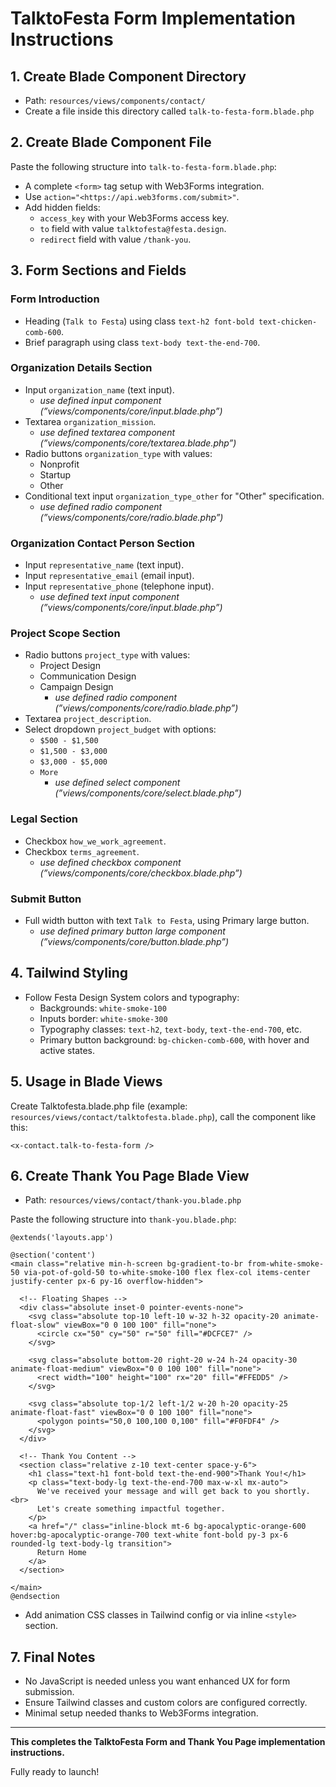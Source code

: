 # TalktoFesta Form Implementation Instructions

## 1. Create Blade Component Directory

- Path: `resources/views/components/contact/`
- Create a file inside this directory called `talk-to-festa-form.blade.php`

## 2. Create Blade Component File

Paste the following structure into `talk-to-festa-form.blade.php`:

- A complete `<form>` tag setup with Web3Forms integration.
- Use `action="<https://api.web3forms.com/submit>"`.
- Add hidden fields:
    - `access_key` with your Web3Forms access key.
    - `to` field with value `talktofesta@festa.design`.
    - `redirect` field with value `/thank-you`.

## 3. Form Sections and Fields

### Form Introduction

- Heading (`Talk to Festa`) using class `text-h2 font-bold text-chicken-comb-600`.
- Brief paragraph using class `text-body text-the-end-700`.

### Organization Details Section

- Input `organization_name` (text input).
    - *use defined input component (”views/components/core/input.blade.php”)*
- Textarea `organization_mission`.
    - *use defined textarea component (”views/components/core/textarea.blade.php”)*
- Radio buttons `organization_type` with values:
    - Nonprofit
    - Startup
    - Other
- Conditional text input `organization_type_other` for "Other" specification.
    - *use defined radio component (”views/components/core/radio.blade.php”)*

### Organization Contact Person Section

- Input `representative_name` (text input).
- Input `representative_email` (email input).
- Input `representative_phone` (telephone input).
    - *use defined text input component (”views/components/core/input.blade.php”)*

### Project Scope Section

- Radio buttons `project_type` with values:
    - Project Design
    - Communication Design
    - Campaign Design
        - *use defined radio component (”views/components/core/radio.blade.php”)*
- Textarea `project_description`.
- Select dropdown `project_budget` with options:
    - `$500 - $1,500`
    - `$1,500 - $3,000`
    - `$3,000 - $5,000`
    - `More`
        - *use defined select component (”views/components/core/select.blade.php”)*

### Legal Section

- Checkbox `how_we_work_agreement`.
- Checkbox `terms_agreement`.
    - *use defined checkbox component (”views/components/core/checkbox.blade.php”)*

### Submit Button

- Full width button with text `Talk to Festa`, using Primary large button.
    - *use defined primary button large component (”views/components/core/button.blade.php”)*

## 4. Tailwind Styling

- Follow Festa Design System colors and typography:
    - Backgrounds: `white-smoke-100`
    - Inputs border: `white-smoke-300`
    - Typography classes: `text-h2`, `text-body`, `text-the-end-700`, etc.
    - Primary button background: `bg-chicken-comb-600`, with hover and active states.

## 5. Usage in Blade Views

Create Talktofesta.blade.php file (example: `resources/views/contact/talktofesta.blade.php`), call the component like this:

```
<x-contact.talk-to-festa-form />

```

## 6. Create Thank You Page Blade View

- Path: `resources/views/contact/thank-you.blade.php`

Paste the following structure into `thank-you.blade.php`:

```
@extends('layouts.app')

@section('content')
<main class="relative min-h-screen bg-gradient-to-br from-white-smoke-50 via-pot-of-gold-50 to-white-smoke-100 flex flex-col items-center justify-center px-6 py-16 overflow-hidden">

  <!-- Floating Shapes -->
  <div class="absolute inset-0 pointer-events-none">
    <svg class="absolute top-10 left-10 w-32 h-32 opacity-20 animate-float-slow" viewBox="0 0 100 100" fill="none">
      <circle cx="50" cy="50" r="50" fill="#DCFCE7" />
    </svg>

    <svg class="absolute bottom-20 right-20 w-24 h-24 opacity-30 animate-float-medium" viewBox="0 0 100 100" fill="none">
      <rect width="100" height="100" rx="20" fill="#FFEDD5" />
    </svg>

    <svg class="absolute top-1/2 left-1/2 w-20 h-20 opacity-25 animate-float-fast" viewBox="0 0 100 100" fill="none">
      <polygon points="50,0 100,100 0,100" fill="#F0FDF4" />
    </svg>
  </div>

  <!-- Thank You Content -->
  <section class="relative z-10 text-center space-y-6">
    <h1 class="text-h1 font-bold text-the-end-900">Thank You!</h1>
    <p class="text-body-lg text-the-end-700 max-w-xl mx-auto">
      We've received your message and will get back to you shortly.<br>
      Let's create something impactful together.
    </p>
    <a href="/" class="inline-block mt-6 bg-apocalyptic-orange-600 hover:bg-apocalyptic-orange-700 text-white font-bold py-3 px-6 rounded-lg text-body-lg transition">
      Return Home
    </a>
  </section>

</main>
@endsection

```

- Add animation CSS classes in Tailwind config or via inline `<style>` section.

## 7. Final Notes

- No JavaScript is needed unless you want enhanced UX for form submission.
- Ensure Tailwind classes and custom colors are configured correctly.
- Minimal setup needed thanks to Web3Forms integration.

---

**This completes the TalktoFesta Form and Thank You Page implementation instructions.**

Fully ready to launch!